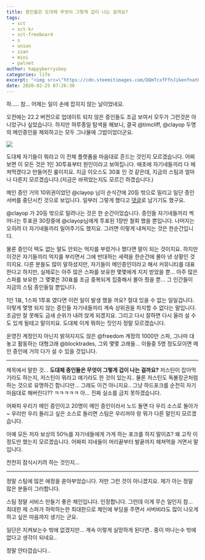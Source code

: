 ```yaml
---
title: 증인들은 도대체 무엇이 그렇게 겁이 나는 걸까요?
tags:
  - sct
  - sct-kr
  - sct-freeboard
  - s
  - union
  - zzan
  - mini
  - palnet
author: happyberrysboy
categories: life
excerpt: "<img src=\"https://cdn.steemitimages.com/DQmTcxfFfnJikenfnatHiWXgFNz9wAdPKVPXPD1AKVVw7Wm/image.png\" />\r\n하..... 참... 어제는 일이 손에 잡히지 않는 날이었네요.  오전에는 22.2 버전으로 업데이트 되지 않은 증인들도 조금 보여서 모두가 그런것은 아니었구나 싶었습니다. 하지만 하루종일 탐색을 해보니, 결국 @timcliff, @clayop 두명의 메인증인을 제외하고는 모두 그나물에 그밥이었더군요.     도대체 자기들이 뭐라고 이 전체 플랫폼을 마음대....."
date: 2020-02-25 07:26:30
---
```


하..... 참... 어제는 일이 손에 잡히지 않는 날이었네요.

오전에는 22.2 버전으로 업데이트 되지 않은 증인들도 조금 보여서 모두가 그런것은 아니었구나 싶었습니다.
하지만 하루종일 탐색을 해보니, 결국 @timcliff, @clayop 두명의 메인증인을 제외하고는 모두 그나물에 그밥이었더군요.


![](https://cdn.steemitimages.com/DQmTcxfFfnJikenfnatHiWXgFNz9wAdPKVPXPD1AKVVw7Wm/image.png)

도대체 자기들이 뭐라고 이 전체 플랫폼을 마음대로 흔드는 것인지 모르겠습니다.
어찌보면 이 모든 것은 1인 30투표부터 원인이라고 보여집니다. 애초에 자기네들끼리 다 헤쳐먹겠다고 만들어진 룰이지요. 지금 이오스도 30표 인 것 같은데, 지금의 스팀과 얼마나 다른지 모르겠습니다.(지금은 바뀌었는지도 모르긴 하겠습니다.)

메인 증인 거의 10위권이었던 @clayop 님이 순식간에 20등 밖으로 밀리고 일단 증인서버를 중단시킨 것으로 보입니다. 일부러 그렇게 했다고 [댓글](https://steempeak.com/hive-101145/@donekim/steem-0-22-2-disagreement-of-softfork)로 남기기도 했구요.

@clayop 가 20등 밖으로 밀려나는 것은 한 순간이었습니다. 증인들 자기네들끼리 썩어나는 투표권 30장중에 @clayop님에게 투표된 1장만 철회 했을 뿐입니다. 나머지는 오히려 더 자기네들끼리 밀어주기도 했지요. 그러면 이렇게 내쳐지는 것은 한순간입니다.

물론 증인이 택도 없는 말도 안되는 억지를 부렸거나 했다면 말이 되는 것이지요. 하지만 이것은 자기들끼리 억지를 부리면서 그에 반대하는 세력을 한순간에 몰아 낸 상황인 것이지요. 다른 분들도 많이 말하셨지만, 자기들이 메인증인이라고 해서 커뮤니티를 대표한다고 하지만, 실제로는 아주 많은 스파를 보유한 몇몇에게 지지 받았을 뿐... 아주 많은 스파를 보유한 그 몇몇은 30표를 조금 중복되게 집중해서 몰아 줬을 뿐... 그 인간들이 지금의 스팀 증인들일 뿐입니다.

1인 1표, 1스파 1투표 였다면 이런 일이 발생 했을 까요? 절대 있을 수 없는 일일겁니다. 이렇게 몇명 되지 않는 증인들 자기네들끼리 계속 상위권을 차지할 수 없다는 말입니다. 조금만 잘 못해도 금새 순위가 내려 앉게 되겠지요. 그리고 다시 잘하면 다시 올라 설 수도 있게 될테고 말이지요. 도대체 이게 뭐하는 짓인지 정말 모르겠습니다.

운영진 계정인지 아닌지 밝혀지지도 않은 @freedom 계정의 1000만 스파, 그나마 대놓고 활동하는 대형고래 @blocktrades, 그외 몇몇 고래들... 이들중 5명 정도모이면 메인 증인에 거의 다가 설 수 있을 것입니다.

___

제목에서 말한 것... **도대체 증인들은 무엇이 그렇게 겁이 나는 걸까요?** 저스틴이 잡아먹기라도 하는지, 저스틴이 뭐라고 얘기라도 한 것이 있는지.. 물론 저스틴도 독불장군처럼 하는 것으로 유명하긴 합니다만... 그래도 이건 아니지요.. 그냥 하드포크를 순전히 자기 마음대로 해버린다?? ㅋㅋㅋㅋㅋ 아... 진짜 실소를 금치 못하겠습니다.

어짜피 우리가 메인 증인이고 20명이 메인 증인이라서 노드 돌면 다 우리 소스로 돌아가~ 우리만 우리 돌리고 싶은 소스로 돌리면 스팀은 우리꺼야 랑 뭐가 다른 말인지 모르겠습니다.

아예 모든 저자 보상의 50％를 자기네들에게 가게 하는 포크를 하지 말이죠? 왜 고작 이정도만 했는지 모르겠습니다. 어짜피 지네들이 머리끝부터 발끝까지 헤쳐먹을 거면서 말입니다.

천천히 잠식시키려 하는 것인지...

___

정말 스팀에 많은 애정을 쏟아부었습니다. 저만 그런 것이 아니겠지요. 제가 아는 정말 많은 분들이 그러합니다.

스팀 정말 서비스 만들기 좋은 체인입니다. 인정합니다. 그런데 이게 무슨 일인지 참... 
최대한 제 스파가 허락하는한 최대한으로 체인에 부담을 주면서 서버비라도 많이 나오게 하고 싶은 마음까지 생기는 군요.

일단은 지켜보는수 밖에 없겠지만... 계속 이렇게 실망하게 된다면.. 중이 떠나는수 밖에 없다고 생각이 되네요..

정말 안타깝습니다..